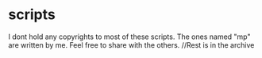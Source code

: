 # scripts
I dont hold any copyrights to most of these scripts. 
The ones named "mp" are written by me. Feel free to share with the others. 
//Rest is in the archive
